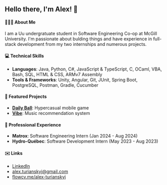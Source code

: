 ## Hello there, I'm Alex! 👋

#### 👨🏻‍🔬 About Me
I am a Uu undergratuate student in Software Engineering Co-op at McGill University. I'm passionate about bulding things and have experience in full-stack development from my two internships and numerous projects.

#### 💻 Technical Skills
* **Languages**: Java, Python, C#, JavaScript & TypeScript, C, OCaml, VBA, Bash, SQL, HTML & CSS, ARMv7 Assembly
* **Tools & Frameworks**: Unity, Angular, Git, JUnit, Spring Boot, PostgreSQL, Postman, Gradle, Cucumber
  
#### 📂 Featured Projects
* [**Daily Ball**](https://play.google.com/store/apps/details?id=com.AlexTurianskyj.DailyBall): Hypercasual mobile game
* [**Vibe**](https://huggingface.co/spaces/Al3x-T/Vibe): Music recommendation system

#### 💼 Professional Experience
* **Matrox**: Software Engineering Intern (Jan 2024 - Aug 2024)
* **Hydro-Québec**: Software Development Intern (May 2023 - Aug 2023)

#### ✉️ Links
* [LinkedIn](https://www.linkedin.com/in/alex-turianskyj/)
* alex.turianskyj@gmail.com
* [flowcv.me/alex-turianskyj](https://flowcv.me/alex-turianskyj)

<!--
**alex8ndr/alex8ndr** is a ✨ _special_ ✨ repository because its `README.md` (this file) appears on your GitHub profile.

Here are some ideas to get you started:

- 🔭 I’m currently working on ...
- 🌱 I’m currently learning ...
- 👯 I’m looking to collaborate on ...
- 🤔 I’m looking for help with ...
- 💬 Ask me about ...
- 📫 How to reach me: ...
- 😄 Pronouns: ...
- ⚡ Fun fact: ...
-->

